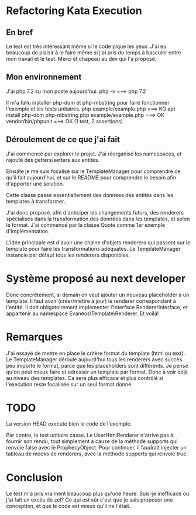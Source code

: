 # Refactoring Kata Execution

## En bref
Le test est très intéressant même si le code pique les yeux. 
J'ai eu beaucoup de plaisir à le faire même si j'ai pris du temps à basculer entre mon travail et le test.
Merci et chapeau au dev qui l'a proposé.


## Mon environnement
J'ai php 7.2 su mon poste aujourd'hui. 
php -v ===> php 7.2

Il m'a fallu installer php-dom et php-mbstring pour faire fonctionner l'exemple et les tests unitaires.
php example/example.php ===> KO
apt install php-dom php-mbstring
php example/example.php ===> OK
vendor/bin/phpunit ===> OK (1 test, 2 assertions)


## Déroulement de ce que j'ai fait

J'ai commencé par explorer le projet. J'ai réorganisé les namespaces, et rajouté des getters/setters aux entités.

Ensuite je me suis focalisé sur le TemplateManager pour comprendre ce qu'il fait aujourd'hui, et sur le README pour comprendre le besoin afin d'apporter une solution.

Cette classe passe essentiellement des données des entités dans les templates à transformer.

J'ai donc proposé, afin d'anticiper les changements futurs, des renderers spécialisés dans la transformation des données dans les templates, et selon le format.
J'ai commencé par la classe Quote comme 1er exemple d'implémentation.

L'idée principale est d'avoir une chaine d'objets renderers qui passent sur le template pour faire les transformations adéquates.
Le TemplateManager instancie par défaut tous les renderers disponibles.


# Système proposé au next developer
Donc concrètement, si demain on veut ajouter un nouveau placeholder à un template:
Il faut avoir (créer/mettre à jour) le renderer correspondant à l'entité.
Il doit obligatoirement implémenter l'interface RendererInterface, et appartenir au namespace Evaneos\Template\Renderer.
Et voilà!


# Remarques
J'ai essayé de mettre en place le critère format du template (html ou text).
Le TemplateManager déroule aujourd'hui tous les renderers avec succès peu importe le format, parce que les placeholders sont différents.
Je pense qu'on peut mieux faire et adresser un template par format. Donc à voir déjà au niveau des templates. Ca sera plus efficace et plus contrôlé si l'execution reste focalisée sur un seul format donné.


# TODO
La version HEAD execute bien le code de l'exemple.

Par contre, le test unitaire casse. Le UserHtmlRenderer n'arrive pas à fournir son rendu, tout simplement à cause de la méthode supports qui renvoie false avec le ProphecyObject.
Pour continuer, il faudrait injecter un tableau de mocks de renderers, avec la méthode supports qui renvoie true.

# Conclusion
Le test m'a pris vraiment beaucoup plus qu'une heure.
Suis-je inefficace ou j'ai fait un excès de zel?
Ce qui est sûr c'est que je sais proposer une conception, et que le code est mieux qu'il ne l'était.
